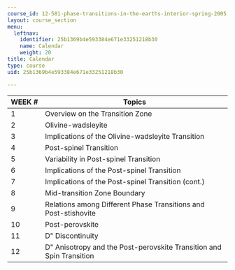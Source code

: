 ```yaml
---
course_id: 12-581-phase-transitions-in-the-earths-interior-spring-2005
layout: course_section
menu:
  leftnav:
    identifier: 25b1369b4e593384e671e33251218b30
    name: Calendar
    weight: 20
title: Calendar
type: course
uid: 25b1369b4e593384e671e33251218b30

---
```


| WEEK # | Topics |
| --- | --- |
| 1 | Overview on the Transition Zone |
| 2 | Olivine-wadsleyite |
| 3 | Implications of the Olivine-wadsleyite Transition |
| 4 | Post-spinel Transition |
| 5 | Variability in Post-spinel Transition |
| 6 | Implications of the Post-spinel Transition |
| 7 | Implications of the Post-spinel Transition (cont.) |
| 8 | Mid-transition Zone Boundary |
| 9 | Relations among Different Phase Transitions and Post-stishovite |
| 10 | Post-perovskite |
| 11 | D" Discontinuity |
| 12 | D" Anisotropy and the Post-perovskite Transition and Spin Transition